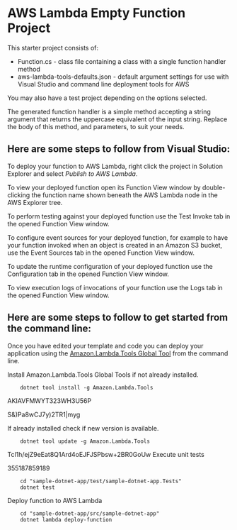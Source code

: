 # AWS Lambda Empty Function Project

This starter project consists of:
* Function.cs - class file containing a class with a single function handler method
* aws-lambda-tools-defaults.json - default argument settings for use with Visual Studio and command line deployment tools for AWS

You may also have a test project depending on the options selected.

The generated function handler is a simple method accepting a string argument that returns the uppercase equivalent of the input string. Replace the body of this method, and parameters, to suit your needs. 

## Here are some steps to follow from Visual Studio:

To deploy your function to AWS Lambda, right click the project in Solution Explorer and select *Publish to AWS Lambda*.

To view your deployed function open its Function View window by double-clicking the function name shown beneath the AWS Lambda node in the AWS Explorer tree.

To perform testing against your deployed function use the Test Invoke tab in the opened Function View window.

To configure event sources for your deployed function, for example to have your function invoked when an object is created in an Amazon S3 bucket, use the Event Sources tab in the opened Function View window.

To update the runtime configuration of your deployed function use the Configuration tab in the opened Function View window.

To view execution logs of invocations of your function use the Logs tab in the opened Function View window.

## Here are some steps to follow to get started from the command line:

Once you have edited your template and code you can deploy your application using the [Amazon.Lambda.Tools Global Tool](https://github.com/aws/aws-extensions-for-dotnet-cli#aws-lambda-amazonlambdatools) from the command line.

Install Amazon.Lambda.Tools Global Tools if not already installed.
```
    dotnet tool install -g Amazon.Lambda.Tools
```
AKIAVFMWYT323WH3U56P

S&)Pa8wCJ7y)2TR1|myg

If already installed check if new version is available.
```
    dotnet tool update -g Amazon.Lambda.Tools
```
Tcl1h/ejZ9eEat8Q1Ard4oEJFJSPbsw+2BR0GoUw
Execute unit tests

355187859189
```
    cd "sample-dotnet-app/test/sample-dotnet-app.Tests"
    dotnet test
```

Deploy function to AWS Lambda
```
    cd "sample-dotnet-app/src/sample-dotnet-app"
    dotnet lambda deploy-function
